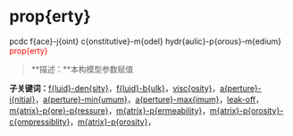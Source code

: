 # prop{erty}
pcdc f{ace}-j{oint} c{onstitutive}-m{odel} hydr{aulic}-p{orous}-m{edium} <span style='color: red;'>prop{erty}</span>
> **描述：**本构模型参数赋值

**子关键词：**[f{luid}-den{sity}](f{ace}-j{oint}/c{onstitutive}-m{odel}/hydr{aulic}-p{orous}-m{edium}/prop{erty}/f{luid}-den{sity}/)，[f{luid}-b{ulk}](f{ace}-j{oint}/c{onstitutive}-m{odel}/hydr{aulic}-p{orous}-m{edium}/prop{erty}/f{luid}-b{ulk}/)，[visc{osity}](f{ace}-j{oint}/c{onstitutive}-m{odel}/hydr{aulic}-p{orous}-m{edium}/prop{erty}/visc{osity}/)，[a{perture}-i{nitial}](f{ace}-j{oint}/c{onstitutive}-m{odel}/hydr{aulic}-p{orous}-m{edium}/prop{erty}/a{perture}-i{nitial}/)，[a{perture}-min{umum}](f{ace}-j{oint}/c{onstitutive}-m{odel}/hydr{aulic}-p{orous}-m{edium}/prop{erty}/a{perture}-min{umum}/)，[a{perture}-max{imum}](f{ace}-j{oint}/c{onstitutive}-m{odel}/hydr{aulic}-p{orous}-m{edium}/prop{erty}/a{perture}-max{imum}/)，[leak-off](f{ace}-j{oint}/c{onstitutive}-m{odel}/hydr{aulic}-p{orous}-m{edium}/prop{erty}/leak-off/)，[m{atrix}-p{ore}-p{ressure}](f{ace}-j{oint}/c{onstitutive}-m{odel}/hydr{aulic}-p{orous}-m{edium}/prop{erty}/m{atrix}-p{ore}-p{ressure}/)，[m{atrix}-p{ermeability}](f{ace}-j{oint}/c{onstitutive}-m{odel}/hydr{aulic}-p{orous}-m{edium}/prop{erty}/m{atrix}-p{ermeability}/)，[m{atrix}-p{orosity}-c{ompressiblity}](f{ace}-j{oint}/c{onstitutive}-m{odel}/hydr{aulic}-p{orous}-m{edium}/prop{erty}/m{atrix}-p{orosity}-c{ompressiblity}/)，[m{atrix}-p{orosity}](f{ace}-j{oint}/c{onstitutive}-m{odel}/hydr{aulic}-p{orous}-m{edium}/prop{erty}/m{atrix}-p{orosity}/)，
